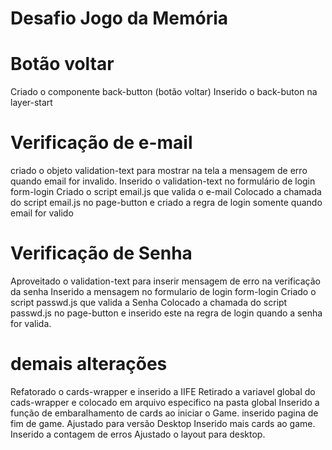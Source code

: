 # Desafio Jogo da Memória

# Botão voltar 
Criado o componente back-button (botão voltar)
Inserido o back-buton na layer-start

# Verificação de e-mail
criado o objeto validation-text para mostrar na tela a mensagem de erro quando email for invalido.
Inserido o validation-text no formulário de login form-login
Criado o script email.js que valida o e-mail
Colocado a chamada do script email.js no page-button e criado a regra de login somente quando email for valido

# Verificação de Senha
Aproveitado o validation-text para inserir mensagem de erro na verificação da senha
Inserido a mensagem no formulario de login form-login
Criado o script passwd.js que valida a Senha
Colocado a chamada do script passwd.js no page-button e inserido este na regra de login quando a senha for valida.

# demais alterações
Refatorado o cards-wrapper e inserido a IIFE
Retirado a variavel global do cads-wrapper e colocado em arquivo especifico na pasta global
Inserido a função de embaralhamento de cards ao iniciar o Game.
inserido pagina de fim de game.
Ajustado para versão Desktop
Inserido mais cards ao game.
Inserido a contagem de erros
Ajustado o layout para desktop.

